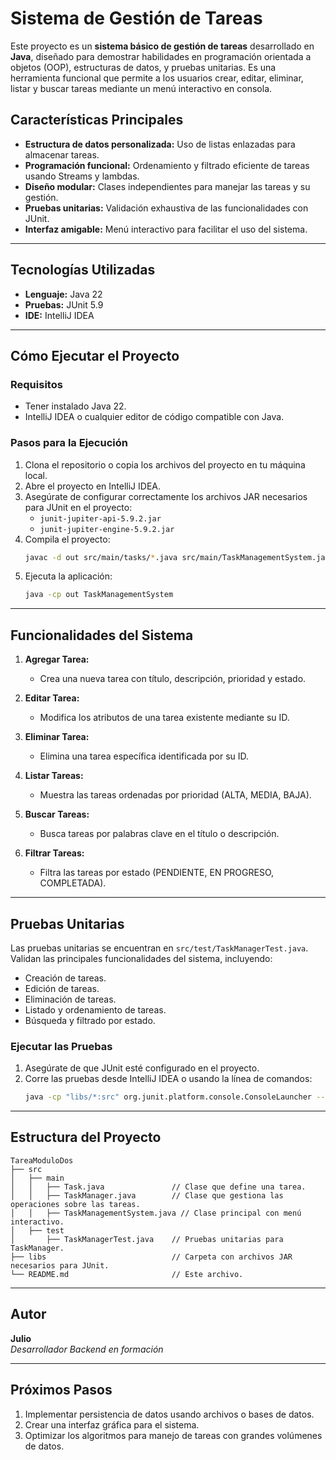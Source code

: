 # Sistema de Gestión de Tareas

Este proyecto es un **sistema básico de gestión de tareas** desarrollado en **Java**, diseñado para demostrar habilidades en programación orientada a objetos (OOP), estructuras de datos, y pruebas unitarias. Es una herramienta funcional que permite a los usuarios crear, editar, eliminar, listar y buscar tareas mediante un menú interactivo en consola.

## Características Principales

- **Estructura de datos personalizada:** Uso de listas enlazadas para almacenar tareas.
- **Programación funcional:** Ordenamiento y filtrado eficiente de tareas usando Streams y lambdas.
- **Diseño modular:** Clases independientes para manejar las tareas y su gestión.
- **Pruebas unitarias:** Validación exhaustiva de las funcionalidades con JUnit.
- **Interfaz amigable:** Menú interactivo para facilitar el uso del sistema.

---

## Tecnologías Utilizadas

- **Lenguaje:** Java 22
- **Pruebas:** JUnit 5.9
- **IDE:** IntelliJ IDEA

---

## Cómo Ejecutar el Proyecto

### Requisitos

- Tener instalado Java 22.
- IntelliJ IDEA o cualquier editor de código compatible con Java.

### Pasos para la Ejecución

1. Clona el repositorio o copia los archivos del proyecto en tu máquina local.
2. Abre el proyecto en IntelliJ IDEA.
3. Asegúrate de configurar correctamente los archivos JAR necesarios para JUnit en el proyecto:
    - `junit-jupiter-api-5.9.2.jar`
    - `junit-jupiter-engine-5.9.2.jar`
4. Compila el proyecto:
   ```bash
   javac -d out src/main/tasks/*.java src/main/TaskManagementSystem.java
   ```
5. Ejecuta la aplicación:
   ```bash
   java -cp out TaskManagementSystem
   ```

---

## Funcionalidades del Sistema

1. **Agregar Tarea:**
    - Crea una nueva tarea con título, descripción, prioridad y estado.

2. **Editar Tarea:**
    - Modifica los atributos de una tarea existente mediante su ID.

3. **Eliminar Tarea:**
    - Elimina una tarea específica identificada por su ID.

4. **Listar Tareas:**
    - Muestra las tareas ordenadas por prioridad (ALTA, MEDIA, BAJA).

5. **Buscar Tareas:**
    - Busca tareas por palabras clave en el título o descripción.

6. **Filtrar Tareas:**
    - Filtra las tareas por estado (PENDIENTE, EN PROGRESO, COMPLETADA).

---

## Pruebas Unitarias

Las pruebas unitarias se encuentran en `src/test/TaskManagerTest.java`. Validan las principales funcionalidades del sistema, incluyendo:

- Creación de tareas.
- Edición de tareas.
- Eliminación de tareas.
- Listado y ordenamiento de tareas.
- Búsqueda y filtrado por estado.

### Ejecutar las Pruebas

1. Asegúrate de que JUnit esté configurado en el proyecto.
2. Corre las pruebas desde IntelliJ IDEA o usando la línea de comandos:
   ```bash
   java -cp "libs/*:src" org.junit.platform.console.ConsoleLauncher --select-class TaskManagerTest
   ```

---

## Estructura del Proyecto

```
TareaModuloDos
├── src
│   ├── main
│   │   ├── Task.java               // Clase que define una tarea.
│   │   ├── TaskManager.java        // Clase que gestiona las operaciones sobre las tareas.
│   │   ├── TaskManagementSystem.java // Clase principal con menú interactivo.
│   ├── test
│       ├── TaskManagerTest.java    // Pruebas unitarias para TaskManager.
├── libs                            // Carpeta con archivos JAR necesarios para JUnit.
└── README.md                       // Este archivo.
```

---

## Autor

**Julio**  
_Desarrollador Backend en formación_

---

## Próximos Pasos

1. Implementar persistencia de datos usando archivos o bases de datos.
2. Crear una interfaz gráfica para el sistema.
3. Optimizar los algoritmos para manejo de tareas con grandes volúmenes de datos.

